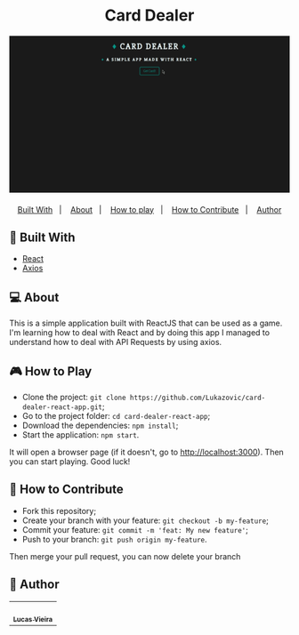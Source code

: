 <h1 align="center">Card Dealer</h1>
<h4 align="center">
  <img src="./public/game-preview.gif.gif" /><br>
</h4>

<p align="center">
  <a href="#wrench-built-with">Built With</a>&nbsp;&nbsp;&nbsp;|&nbsp;&nbsp;&nbsp;
  <a href="#-about">About</a>&nbsp;&nbsp;&nbsp;|&nbsp;&nbsp;&nbsp;
  <a href="#video_game-how-to-play">How to play</a>&nbsp;&nbsp;&nbsp;|&nbsp;&nbsp;&nbsp;
  <a href="#-how-to-contribute">How to Contribute</a>&nbsp;&nbsp;&nbsp;|&nbsp;&nbsp;&nbsp;
  <a href="#pencil-author">Author</a>
</p>

## :wrench: Built With

- [React](https://reactjs.org)
- [Axios](https://www.npmjs.com/package/axios)

## 💻 About

This is a simple application built with ReactJS that can be used as a game. I'm learning how to deal with React and by doing this app
I managed to understand how to deal with API Requests by using axios.

## :video_game: How to Play

- Clone the project: `git clone https://github.com/Lukazovic/card-dealer-react-app.git`;
- Go to the project folder: `cd card-dealer-react-app`;
- Download the dependencies: `npm install`;
- Start the application: `npm start`.

It will open a browser page (if it doesn't, go to [http://localhost:3000](http://localhost:3000/)). 
Then you can start playing. Good luck!

## 🤔 How to Contribute

- Fork this repository;
- Create your branch with your feature: `git checkout -b my-feature`;
- Commit your feature: `git commit -m 'feat: My new feature'`;
- Push to your branch: `git push origin my-feature`.

Then merge your pull request, you can now delete your branch

## :pencil: Author

<table>
  <tr>
    <td align="center"><a href="https://github.com/Lukazovic"><img src="https://avatars0.githubusercontent.com/u/54550926?s=460&u=cdeeac652ce0597a986fbdcff6e249ad27a1f1da&v=4" width="100px;" alt=""/><br /><sub><b>Lucas Vieira</b></sub></a><br /></td>
  <tr>
</table>
